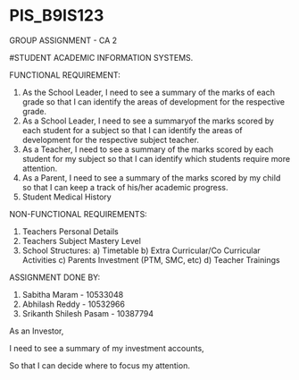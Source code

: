 # PIS_B9IS123
GROUP ASSIGNMENT - CA 2

#STUDENT ACADEMIC INFORMATION SYSTEMS.

FUNCTIONAL REQUIREMENT:
  1) As the School Leader, I need to see a summary of the marks of each grade so that I can identify the areas of development for the respective grade.
  2) As a School Leader, I need to see a summaryof the marks scored by each student for a subject so that I can identify the areas of development for the respective subject teacher.
  3) As a Teacher, I need to see a summary of the marks scored by each student for my subject so that I can identify which students require more attention.
  4) As a Parent, I need to see a summary of the marks scored by my child so that I can keep a track of his/her academic progress.
  5) Student Medical History
  
  
NON-FUNCTIONAL REQUIREMENTS:
  1) Teachers Personal Details
  2) Teachers Subject Mastery Level
  3) School Structures:
      a) Timetable
      b) Extra Curricular/Co Curricular Activities
      c) Parents Investment (PTM, SMC, etc)
      d) Teacher Trainings


ASSIGNMENT DONE BY:

  1) Sabitha Maram           - 10533048
  2) Abhilash Reddy          - 10532966
  3) Srikanth Shilesh Pasam  - 10387794




As an Investor,

I need to see a summary of my investment accounts,

So that I can decide where to focus my attention.
